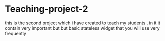 # Teaching-project-2
this is the second project which i have created to teach my students . in it it contain very important but but basic stateless widget that you will use very frequently 

